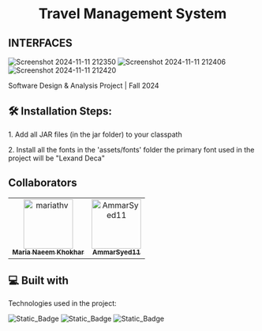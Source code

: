 <h1 align="center" id="title">Travel Management System</h1>

## INTERFACES

![Screenshot 2024-11-11 212350](https://github.com/user-attachments/assets/648961aa-5f46-4c0e-8a86-c74f7b925218)
![Screenshot 2024-11-11 212406](https://github.com/user-attachments/assets/764d523a-fbfb-4955-8747-b5edd4c0550f)
![Screenshot 2024-11-11 212420](https://github.com/user-attachments/assets/a72d62b6-9992-4559-9868-ff651cd4be18)

<p id="description">Software Design &amp; Analysis Project | Fall 2024</p>

<h2>🛠️ Installation Steps:</h2>

<p>1. Add all JAR files (in the jar folder) to your classpath</p>

<p>2. Install all the fonts in the 'assets/fonts' folder the primary font used in the project will be "Lexand Deca"</p>

## Collaborators
<!-- readme: contributors -start -->
<table>
	<tbody>
		<tr>
            <td align="center">
                <a href="https://github.com/mariathv">
                    <img src="https://avatars.githubusercontent.com/u/114730306?v=4" width="100;" alt="mariathv"/>
                    <br />
                    <sub><b>Maria Naeem Khokhar</b></sub>
                </a>
            </td>
            <td align="center">
                <a href="https://github.com/AmmarSyed11">
                    <img src="https://avatars.githubusercontent.com/u/187848068?v=4" width="100;" alt="AmmarSyed11"/>
                    <br />
                    <sub><b>AmmarSyed11</b></sub>
                </a>
            </td>
		</tr>
	<tbody>
</table>
<!-- readme: contributors -end -->

  
  
<h2>💻 Built with</h2>

Technologies used in the project:

![Static_Badge](https://img.shields.io/badge/java-red)
![Static_Badge](https://img.shields.io/badge/javafx-blue)
![Static_Badge](https://img.shields.io/badge/mysql-purple)

